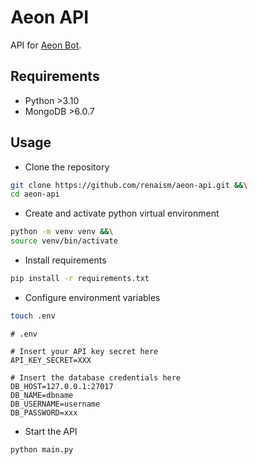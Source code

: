 # Aeon API

API for [Aeon Bot](https://github.com/renaism/aeon-bot).

## Requirements
- Python >3.10
- MongoDB >6.0.7

## Usage
- Clone the repository
```bash
git clone https://github.com/renaism/aeon-api.git &&\
cd aeon-api
```

- Create and activate python virtual environment
```bash
python -m venv venv &&\
source venv/bin/activate
```

- Install requirements
```bash
pip install -r requirements.txt
```

- Configure environment variables
```bash
touch .env
```

```
# .env

# Insert your API key secret here
API_KEY_SECRET=XXX

# Insert the database credentials here
DB_HOST=127.0.0.1:27017
DB_NAME=dbname
DB_USERNAME=username
DB_PASSWORD=xxx
```

- Start the API
```bash
python main.py
```